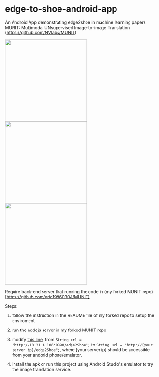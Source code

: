 # edge-to-shoe-android-app

An Android App demonstrating edge2shoe in machine learning papers MUNIT: Multimodal UNsupervised Image-to-image Translation (https://github.com/NVlabs/MUNIT)

<img src="https://raw.githubusercontent.com/eric19960304/edge-to-shoe-android-app/master/img/1.jpg" width="270"> <img src="https://raw.githubusercontent.com/eric19960304/edge-to-shoe-android-app/master/img/2.jpg" width="270"> <img src="https://raw.githubusercontent.com/eric19960304/edge-to-shoe-android-app/master/img/3.jpg" width="270">


Require back-end server that running the code in (my forked MUNIT repo)[https://github.com/eric19960304/MUNIT]

Steps:

1. follow the instruction in the README file of my forked repo to setup the enviroment

2. run the nodejs server in my forked MUNIT repo

3. modify [this line](https://github.com/eric19960304/edge-to-shoe-android-app/blob/master/app/src/main/java/hku/com3330/trymachinelearning/MainActivity.java#L117): 
from `String url = "http://10.21.4.106:8890/edge2Shoe";` to `String url = "http://[your server ip]/edge2Shoe";`, where [your server ip] should be accessible from your andorid phone/emulator.

4. install the apk or run this project using Android Studio's emulator to try the image translation service.
